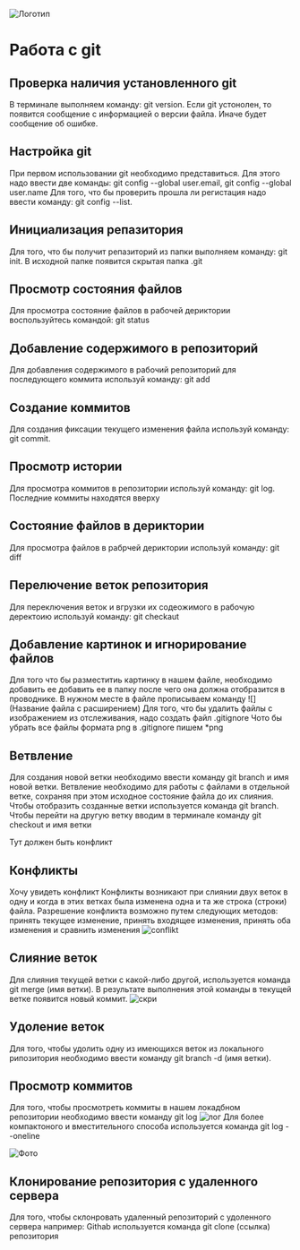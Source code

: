 ![Логотип](logo.png)
# Работа с git
## Проверка наличия установленного git
В терминале выполняем команду: git version. Если git устонолен, то появится сообщение с информацией о версии файла. Иначе будет сообщение об ошибке.
## Настройка git
При первом использовании git необходимо представиться. Для этого надо ввести две команды: git config --global user.email, git config --global user.name
Для того, что бы проверить прошла ли регистация надо ввести 
команду: git config --list.
## Инициализация репазитория
Для того, что бы получит репазиторий из папки выполняем команду: git init. В исходной папке появится скрытая папка .git
## Просмотр состояния файлов
Для просмотра состояние файлов в рабочей дериктории воспользуйтесь командой: git status
## Добавление содержимого в репозиторий
Для добавления содержимого в рабочий репозиторий для последующего коммита используй команду: git add
## Создание коммитов
Для создания фиксации текущего изменения файла используй команду: git commit. 
## Просмотр истории
Для просмотра коммитов в репозитории используй команду: git log. Последние коммиты находятся вверху
## Состояние файлов в дериктории
Для просмотра файлов в рабрчей дериктории используй команду: git diff
## Перелючение веток репозитория
Для переключения веток и вгрузки их содеожимого в рабочую деректоию используй команду: git checkaut
## Добавление картинок и игнорирование файлов
Для того что бы разместитиь картинку в нашем файле, необходимо добавить ее добавить ее в папку после чего она должна отобразится в проводнике. В нужном месте в файле прописываем команду ![](Название файла с расширением)
Для того, что бы удалить файлы с изображением из отслеживания, надо создать файл .gitignore
Чото бы убрать все файлы формата png в .gitignore пишем *png
## Ветвление
Для создания новой ветки необходимо ввести команду git branch и имя новой ветки. Ветвление необходимо для работы с файлами в отдельной ветке, сохраняя при этом исходное состояние файла до их слияния. Чтобы отобразить созданные ветки используется команда git branch. Чтобы перейти на другую ветку вводим в терминале команду git checkout и имя ветки

Тут должен быть конфликт
## Конфликты
Хочу увидеть конфликт
Конфликты возникают при слиянии двух веток в одну и когда в этих ветках была изменена одна и та же строка (строки) файла. Разрешение конфликта возможно путем следующих методов: принять текущее изменение, принять входящее изменения, принять оба изменения и сравнить изменения
![conflikt](conflikt.png)
## Слияние веток
Для слияния текущей ветки с какой-либо другой, используется команда git merge (имя ветки). В результате выполнения этой команды в текущей ветке появится новый коммит.
![скри](copi.png) 
## Удоление веток
Для того, чтобы удолить одну из имеющихся веток  из локального рипозитория необходимо ввести команду git branch -d (имя ветки).
## Просмотр коммитов
Для того, чтобы просмотреть коммиты в нашем локадбном репозитории необходимо ввести команду git log
![лог](log.png)
Для более компактоного и вместительного способа используется команда  git log --oneline

![Фото](foto.png)
## Клонирование репозитория с удаленного сервера
Для того, чтобы склонровать удаленный репозиторий с удоленного сервера например: Githab используется команда git clone (ссылка) репозитория
## 
